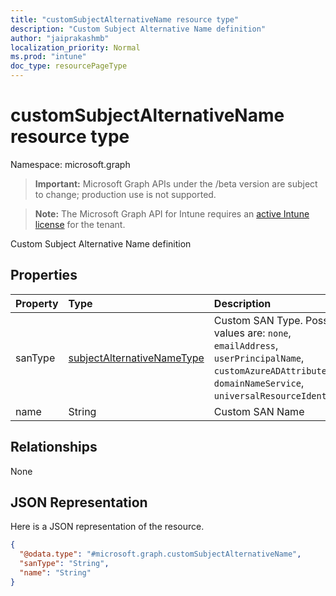```yaml
---
title: "customSubjectAlternativeName resource type"
description: "Custom Subject Alternative Name definition"
author: "jaiprakashmb"
localization_priority: Normal
ms.prod: "intune"
doc_type: resourcePageType
---
```


# customSubjectAlternativeName resource type

Namespace: microsoft.graph

> **Important:** Microsoft Graph APIs under the /beta version are subject to change; production use is not supported.

> **Note:** The Microsoft Graph API for Intune requires an [active Intune license](https://go.microsoft.com/fwlink/?linkid=839381) for the tenant.

Custom Subject Alternative Name definition

## Properties
|Property|Type|Description|
|:---|:---|:---|
|sanType|[subjectAlternativeNameType](../resources/intune-shared-subjectalternativenametype.md)|Custom SAN Type. Possible values are: `none`, `emailAddress`, `userPrincipalName`, `customAzureADAttribute`, `domainNameService`, `universalResourceIdentifier`.|
|name|String|Custom SAN Name|

## Relationships
None

## JSON Representation
Here is a JSON representation of the resource.
<!-- {
  "blockType": "resource",
  "@odata.type": "microsoft.graph.customSubjectAlternativeName"
}
-->
``` json
{
  "@odata.type": "#microsoft.graph.customSubjectAlternativeName",
  "sanType": "String",
  "name": "String"
}
```






